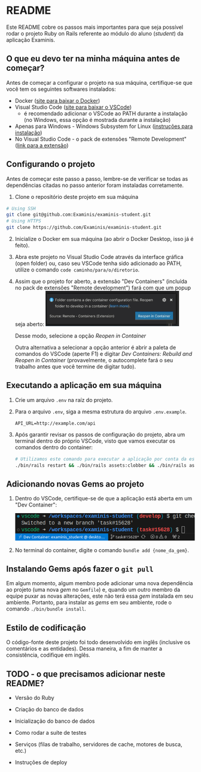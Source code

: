# README

Este README cobre os passos mais importantes para que seja possível rodar o projeto Ruby on Rails
referente ao módulo do aluno (*student*) da aplicação Examinis.

## O que eu devo ter na minha máquina antes de começar?

Antes de começar a configurar o projeto na sua máquina, certifique-se que você tem os seguintes
softwares instalados:
- Docker ([site para baixar o Docker](https://www.docker.com/))
- Visual Studio Code ([site para baixar o VSCode](https://code.visualstudio.com/))
    - é recomendado adicionar o VSCode ao PATH durante a instalação (no Windows, essa opção é mostrada durante a instalação)
- Apenas para Windows - Windows Subsystem for Linux ([instruções para instalação](https://learn.microsoft.com/en-us/windows/wsl/install))
- No Visual Studio Code - o pack de extensões "Remote Development" ([link para a extensão](https://marketplace.visualstudio.com/items?itemName=ms-vscode-remote.vscode-remote-extensionpack))

## Configurando o projeto

Antes de começar este passo a passo, lembre-se de verificar se todas as dependências citadas no passo
anterior foram instaladas corretamente.

1. Clone o repositório deste projeto em sua máquina
```sh
# Using SSH
git clone git@github.com:Examinis/examinis-student.git
# Using HTTPS
git clone https://github.com/Examinis/examinis-student.git
```
2. Inicialize o Docker em sua máquina (ao abrir o Docker Desktop, isso já é feito).

1. Abra este projeto no Visual Studio Code através da interface gráfica (open folder) ou, caso seu
VSCode tenha sido adicionado ao PATH, utilize o comando `code caminho/para/o/diretorio`.

1. Assim que o projeto for aberto, a extensão "Dev Containers" (incluída no pack de extensões "Remote development")
fará com que um popup seja aberto:
![Popup com a instrução para reabrir diretório em um container (extensão Dev Container)](public/reopen_in_container.png)

    Desse modo, selecione a opção *Reopen in Container*

    Outra alternativa a selecionar a opção anterior é abrir a paleta de comandos do VSCode (aperte F1) e
digitar *Dev Containers: Rebuild and Reopen in Container* (provavelmente, o autocomplete fará o seu
trabalho antes que você termine de digitar tudo).

## Executando a aplicação em sua máquina

1. Crie um arquivo `.env` na raíz do projeto.

1. Para o arquivo `.env`, siga a mesma estrutura do arquivo `.env.example`.
    ```env
    API_URL=http://example.com/api
    ```

1. Após garantir revisar os passos de configuração do projeto, abra um terminal dentro do próprio VSCode, visto que vamos executar os comandos dentro do container:
    ```sh
    # Utilizamos este comando para executar a aplicação por conta da estilização
    ./bin/rails restart && ./bin/rails assets:clobber && ./bin/rails assets:precompile && ./bin/dev
    ```

## Adicionando novas Gems ao projeto

1. Dentro do VSCode, certifique-se de que a aplicação está aberta em um "Dev Container":

    ![Indicação no canto inferior esquerdo sobre o container onde o projeto está aberto](public/lower_left_container_indication.png)

1. No terminal do container, digite o comando `bundle add {nome_da_gem}`.

## Instalando Gems após fazer o `git pull`

Em algum momento, algum membro pode adicionar uma nova dependência ao projeto (uma nova *gem* no `Gemfile`) e, quando um outro membro da equipe puxar
as novas alterações, este não terá essa *gem* instalada em seu ambiente. Portanto, para instalar as *gems* em seu ambiente, rode o comando `./bin/bundle install`.

## Estilo de codificação

O código-fonte deste projeto foi todo desenvolvido em inglês (inclusive os comentários e as entidades). Dessa maneira,
a fim de manter a consistência, codifique em inglês.

## TODO - o que precisamos adicionar neste README?

* Versão do Ruby

* Criação do banco de dados

* Inicialização do banco de dados

* Como rodar a suíte de testes

* Serviços (filas de trabalho, servidores de cache, motores de busca, etc.)

* Instruções de deploy